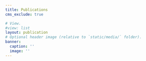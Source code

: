 ```yaml
---
title: Publications
cms_exclude: true

# View.
#view: list
layout: publication 
# Optional header image (relative to `static/media/` folder).
banner:
  caption: ''
  image: ''
---
```

